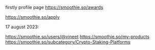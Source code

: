 firstly profile page
https://smoothie.so/awards

https://smoothie.so/apply



17 august 2023:

https://smoothie.so/users/@vineet
https://smoothie.so/my-products
https://smoothie.so/subcategory/Crypto-Staking-Platforms 